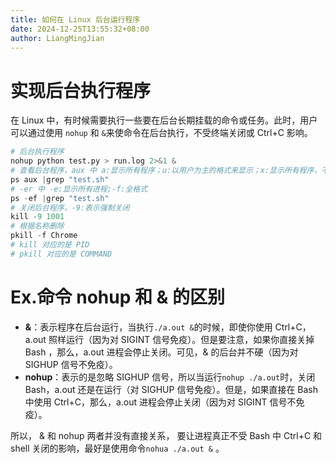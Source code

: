 ```yaml
---
title: 如何在 Linux 后台运行程序
date: 2024-12-25T13:55:32+08:00
author: LiangMingJian
---
```


# 实现后台执行程序

在 Linux 中，有时候需要执行一些要在后台长期挂载的命令或任务。此时，用户可以通过使用 `nohup` 和 `&`来使命令在后台执行，不受终端关闭或 Ctrl+C 影响。

```python
# 后台执行程序
nohup python test.py > run.log 2>&1 &
# 查看后台程序，aux 中 a:显示所有程序；u:以用户为主的格式来显示；x:显示所有程序，不以终端机来区分
ps aux |grep "test.sh"  
# -er 中 -e:显示所有进程;-f:全格式
ps -ef |grep "test.sh"  
# 关闭后台程序，-9:表示强制关闭
kill -9 1001
# 根据名称删除
pkill -f Chrome
# kill 对应的是 PID
# pkill 对应的是 COMMAND
```

# Ex.命令 nohup 和 & 的区别

- **&**：表示程序在后台运行，当执行`./a.out &`的时候，即使你使用 Ctrl+C，a.out 照样运行（因为对 SIGINT 信号免疫）。但是要注意，如果你直接关掉 Bash ，那么，a.out 进程会停止关闭。可见，& 的后台并不硬（因为对 SIGHUP 信号不免疫）。
- **nohup**：表示的是忽略 SIGHUP 信号，所以当运行`nohup ./a.out`时，关闭 Bash，a.out 还是在运行（对 SIGHUP 信号免疫）。但是，如果直接在 Bash 中使用 Ctrl+C，那么，a.out 进程会停止关闭（因为对 SIGINT 信号不免疫）。

所以， & 和 nohup 两者并没有直接关系， 要让进程真正不受 Bash 中 Ctrl+C 和 shell 关闭的影响，最好是使用命令`nohua ./a.out &` 。
